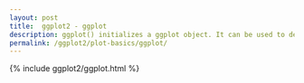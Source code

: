 ```yaml
---
layout: post
title:  ggplot2 - ggplot
description: ggplot() initializes a ggplot object. It can be used to declare the input data frame for a graphic and to specify the set of plot aesthetics.
permalink: /ggplot2/plot-basics/ggplot/
---
```


{% include ggplot2/ggplot.html %}
